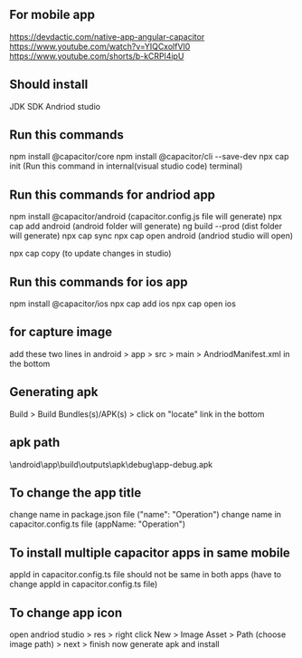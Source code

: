 
## For mobile app 
https://devdactic.com/native-app-angular-capacitor
https://www.youtube.com/watch?v=YIQCxolfVI0
https://www.youtube.com/shorts/b-kCRPl4ipU

## Should install 
JDK
SDK
Andriod studio

## Run this commands
npm install @capacitor/core
npm install @capacitor/cli --save-dev
npx cap init  (Run this command in internal(visual studio code) terminal)

## Run this commands for andriod app 
npm install @capacitor/android (capacitor.config.js file will generate)
npx cap add android (android folder will generate)
ng build --prod  (dist folder will generate)
npx cap sync
npx cap open android  (andriod studio will open)

npx cap copy (to update changes in studio)

## Run this commands for ios app 
npm install @capacitor/ios 
npx cap add ios
npx cap open ios

## for capture image
add these two lines in  android > app > src > main > AndriodManifest.xml in the bottom 
<uses-permission android:name="android.permission.READ_EXTERNAL_STORAGE"/>
<uses-permission android:name="android.permission.WRITE_EXTERNAL_STORAGE"/>


## Generating apk
Build > Build Bundles(s)/APK(s) > click on "locate" link in the bottom  

## apk path
\android\app\build\outputs\apk\debug\app-debug.apk

## To change the app title
change name in package.json file ("name": "Operation")
change name in capacitor.config.ts file (appName: "Operation")

## To install multiple capacitor apps in same mobile
appId in capacitor.config.ts file should not be same in both apps (have to change appId in capacitor.config.ts file)

## To change app icon 
open andriod studio > res > right click New > Image Asset > Path (choose image path) > next > finish 
now generate apk and install
